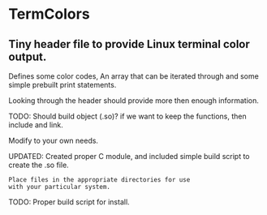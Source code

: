 # TermColors

Tiny header file to provide Linux terminal color output.
-----

Defines some color codes, An array that can be iterated through
and some simple prebuilt print statements. 

Looking through the header should provide more then enough
information.

TODO:
  Should build object (.so)? if we want to keep the functions,
  then include and link.

Modify to your own needs.

UPDATED:
	Created proper C module, and included simple build
	script to create the .so file.

	Place files in the appropriate directories for use
	with your particular system.

TODO:
	Proper build script for install.

